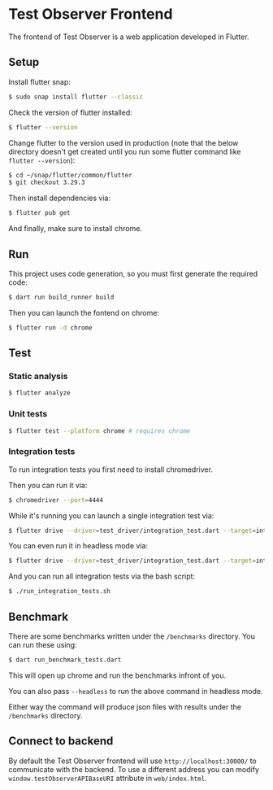 # Test Observer Frontend

The frontend of Test Observer is a web application developed in Flutter.

## Setup

Install flutter snap:

```bash
$ sudo snap install flutter --classic
```

Check the version of flutter installed:

```bash
$ flutter --version
```

Change flutter to the version used in production (note that the below directory doesn't get created until you run some flutter command like `flutter --version`):

```bash
$ cd ~/snap/flutter/common/flutter
$ git checkout 3.29.3
```

Then install dependencies via:
```bash
$ flutter pub get
```

And finally, make sure to install chrome.

## Run

This project uses code generation, so you must first generate the required code:

```bash
$ dart run build_runner build
```

Then you can launch the fontend on chrome:

```bash
$ flutter run -d chrome
```

## Test

### Static analysis

```bash
$ flutter analyze
```

### Unit tests

```bash
$ flutter test --platform chrome # requires chrome
```

### Integration tests

To run integration tests you first need to install chromedriver.

Then you can run it via:
```bash
$ chromedriver --port=4444
```

While it's running you can launch a single integration test via:
```bash
$ flutter drive --driver=test_driver/integration_test.dart --target=integration_test/<integration-test-file> -d chrome
```

You can even run it in headless mode via:
```bash
$ flutter drive --driver=test_driver/integration_test.dart --target=integration_test/<integration-test-file> -d web-server
```

And you can run all integration tests via the bash script:
```bash
$ ./run_integration_tests.sh
```

## Benchmark

There are some benchmarks written under the `/benchmarks` directory. You can run these using:

```bash
$ dart run_benchmark_tests.dart
```

This will open up chrome and run the benchmarks infront of you.

You can also pass `--headless` to run the above command in headless mode.

Either way the command will produce json files with results under the `/benchmarks` directory.

## Connect to backend

By default the Test Observer frontend will use `http://localhost:30000/` to communicate with the backend. To use a different address you can modify `window.testObserverAPIBaseURI` attribute in `web/index.html`.